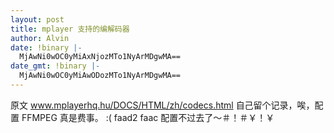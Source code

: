 ```yaml
---
layout: post
title: mplayer 支持的编解码器
author: Alvin
date: !binary |-
  MjAwNi0wOC0yMiAxNjozMTo1NyArMDgwMA==
date_gmt: !binary |-
  MjAwNi0wOC0yMiAwODozMTo1NyArMDgwMA==
---
```

原文 www.mplayerhq.hu/DOCS/HTML/zh/codecs.html
自己留个记录，唉，配置 FFMPEG 真是费事。
:(
faad2 faac 配置不过去了～＃！＃￥！￥
